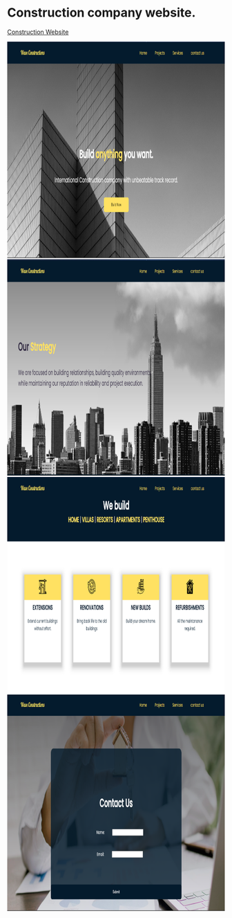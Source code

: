 # Construction company website.

[Construction Website](https://kannanjayachandran.github.io/construction-website/)

<img src="img1.png" width="800" height="500"/>
<img src="img2.png" width="800" height="500"/>
<img src="img3.png" width="800" height="500"/>
<img src="img4.png" width="800" height="500"/>
